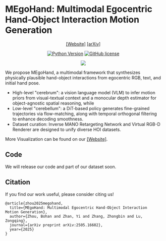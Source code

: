 # MEgoHand: Multimodal Egocentric Hand-Object Interaction Motion Generation

<div align="center">

[[Website]](https://beingbeyond.github.io/MEgoHand/)
[[arXiv]](https://arxiv.org/abs/2505.16602)

[![Python Version](https://img.shields.io/badge/Python-3.10-blue.svg)]()
[![GitHub license](https://img.shields.io/badge/MIT-blue)]()

![](docs/assets/head.png)

</div>


We propose MEgoHand, a multimodal framework that synthesizes physically
plausible hand-object interactions from egocentric RGB, text, and initial hand pose. 

- High-level "cerebrum": a vision language model (VLM) to infer motion priors from visual-textual context and a monocular depth estimator for object-agnostic spatial reasoning, while
- Low-level "cerebellum": a DiT-based policy generates fine-grained trajectories via flow-matching, along with temporal orthogonal filtering to enhance decoding smoothness.
- Dataset curation: Inverse MANO Retargeting Network and Virtual RGB-D Renderer are designed to unify diverse HOI datasets.

More Visualization can be found on our [[Website]](https://beingbeyond.github.io/MEgoHand/).


## Code
We will release our code and part of our dataset soon.

## Citation
If you find our work useful, please consider citing us!
```
@article{zhou2025megohand,
  title={MEgoHand: Multimodal Egocentric Hand-Object Interaction Motion Generation},
  author={Zhou, Bohan and Zhan, Yi and Zhang, Zhongbin and Lu, Zongqing},
  journal={arXiv preprint arXiv:2505.16602},
  year={2025}
}
```
